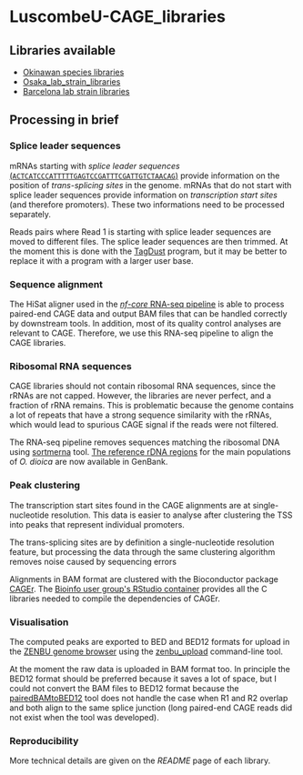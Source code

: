 # LuscombeU-CAGE_libraries

## Libraries available

 - [Okinawan species libraries](2021-12-17_Okinawa_Oik/README.md)
 - [Osaka_lab_strain_libraries](2022-02-09_Osaka_Oik/README.md)
 - [Barcelona lab strain libraries](2022-11-09_Barcelona_Oik/README.md)

## Processing in brief

### Splice leader sequences

mRNAs starting with _splice leader sequences_
[(`ACTCATCCCATTTTTGAGTCCGATTTCGATTGTCTAACAG`)](https://doi.org/10.1128/MCB.24.17.7795-7805.2004)
provide information on the position of _trans-splicing sites_
in the genome.  mRNAs that do not start with splice leader sequences
provide information on _transcription start sites_ (and therefore
promoters).  These two informations need to be processed separately.

Reads pairs where Read 1 is starting with splice leader sequences 
are moved to different files.  The splice leader sequences are then
trimmed.  At the moment this is done with the [TagDust](https://doi.org/10.1186/s12859-015-0454-y)
program, but it may be better to replace it with a program with a larger
user base.

### Sequence alignment

The HiSat aligner used in the [_nf-core_ RNA-seq pipeline](https://nf-co.re/rnaseq)
is able to process paired-end CAGE data and output BAM
files that can be handled correctly by downstream tools.  In
addition, most of its quality control analyses are relevant
to CAGE.  Therefore, we use this RNA-seq pipeline to align
the CAGE libraries.

### Ribosomal RNA sequences

CAGE libraries should not contain ribosomal RNA sequences, since
the rRNAs are not capped.  However, the libraries are never
perfect, and a fraction of rRNA remains.  This is problematic
because the genome contains a lot of repeats that have a strong
sequence similarity with the rRNAs, which would lead to spurious
CAGE signal if the reads were not filtered.

The RNA-seq pipeline removes sequences matching the ribosomal DNA using
[sortmerna](https://doi.org/10.1093/bioinformatics/bts611) tool.
[The reference rDNA regions](https://www.ncbi.nlm.nih.gov/nuccore/?term=Oikopleura+dioica+isolate+ribosomal+RNA+complete+sequence)
for the main populations of _O. dioica_ are now available in GenBank.

### Peak clustering

The transcription start sites found in the CAGE alignments are at
single-nucleotide resolution.  This data is easier to analyse after
clustering the TSS into peaks that represent individual promoters.

The trans-splicing sites are by definition a single-nucleotide
resolution feature, but processing the data through the same
clustering algorithm removes noise caused by sequencing errors

Alignments in BAM format are clustered with the Bioconductor package
[CAGEr](https://bioconductor.org/packages/CAGEr).  The [Bioinfo user
group's RStudio container](https://github.com/oist/BioinfoUgrp/tree/master/RStudio)
provides all the C libraries needed to compile the dependencies of CAGEr.

### Visualisation

The computed peaks are exported to BED and BED12 formats for upload
in the [ZENBU genome browser](https://fantom.gsc.riken.jp/zenbu)
using the [zenbu_upload](https://github.com/jessica-severin/ZENBU)
command-line tool.

At the moment the raw data is uploaded in BAM format too.  In principle
the BED12 format should be preferred because it saves a lot of space,
but I could not convert the BAM files to BED12 format because the
[pairedBAMtoBED12](https://github.com/Population-Transcriptomics/pairedBamToBed12)
tool does not handle the case when R1 and R2 overlap
and both align to the same splice junction (long paired-end CAGE reads
did not exist when the tool was developed).

### Reproducibility

More technical details are given on the _README_ page of each library.
